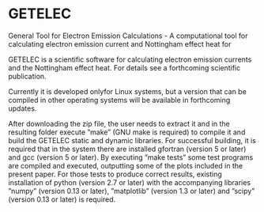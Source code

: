 # GETELEC
General Tool for Electron Emission Calculations - A computational tool for calculating electron emission current and Nottingham effect heat for 

GETELEC is a scientific software for calculating electron emission currents and the Nottingham effect heat. For details see a 
forthcoming scientific publication.

Currently it is developed onlyfor Linux systems, but a version that can be compiled in other operating systems will be available in forthcoming
updates.

After downloading the zip file, the user needs to extract it and in the resulting folder execute ”make”
(GNU make is required) to compile it and build the GETELEC static and dynamic libraries. For successful building,
it is required that in the system there are installed gfortran (version 5 or later) and gcc (version 5 or later). By
executing ”make tests” some test programs are compiled and executed, outputting some of the plots included in the
present paper. For those tests to produce correct results, existing installation of python (version 2.7 or later) with
the accompanying libraries ”numpy” (version 0.13 or later), ”matplotlib” (version 1.3 or later) and ”scipy” (version
0.13 or later) is required.
